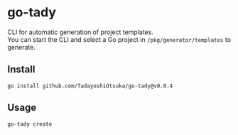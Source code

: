 # go-tady

CLI for automatic generation of project templates.  
You can start the CLI and select a Go project in `/pkg/generator/templates` to generate.

## Install

`go install github.com/TadayoshiOtsuka/go-tady@v0.0.4`

## Usage

`go-tady create`
